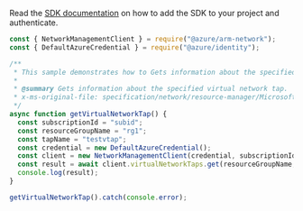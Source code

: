 Read the [SDK documentation](https://github.com/Azure/azure-sdk-for-js/blob/%40azure%2Farm-network_28.0.0/sdk/network/arm-network/README.md) on how to add the SDK to your project and authenticate.

```javascript
const { NetworkManagementClient } = require("@azure/arm-network");
const { DefaultAzureCredential } = require("@azure/identity");

/**
 * This sample demonstrates how to Gets information about the specified virtual network tap.
 *
 * @summary Gets information about the specified virtual network tap.
 * x-ms-original-file: specification/network/resource-manager/Microsoft.Network/stable/2021-08-01/examples/VirtualNetworkTapGet.json
 */
async function getVirtualNetworkTap() {
  const subscriptionId = "subid";
  const resourceGroupName = "rg1";
  const tapName = "testvtap";
  const credential = new DefaultAzureCredential();
  const client = new NetworkManagementClient(credential, subscriptionId);
  const result = await client.virtualNetworkTaps.get(resourceGroupName, tapName);
  console.log(result);
}

getVirtualNetworkTap().catch(console.error);
```
